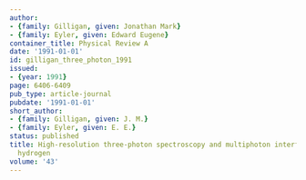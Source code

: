 ```yaml
---
author:
- {family: Gilligan, given: Jonathan Mark}
- {family: Eyler, given: Edward Eugene}
container_title: Physical Review A
date: '1991-01-01'
id: gilligan_three_photon_1991
issued:
- {year: 1991}
page: 6406-6409
pub_type: article-journal
pubdate: '1991-01-01'
short_author:
- {family: Gilligan, given: J. M.}
- {family: Eyler, given: E. E.}
status: published
title: High-resolution three-photon spectroscopy and multiphoton interference in molecular
  hydrogen
volume: '43'
---
```

